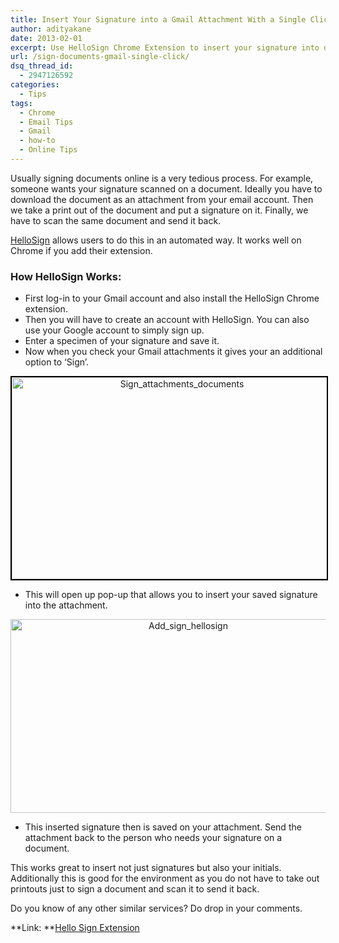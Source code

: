 ```yaml
---
title: Insert Your Signature into a Gmail Attachment With a Single Click
author: adityakane
date: 2013-02-01
excerpt: Use HelloSign Chrome Extension to insert your signature into documents sent as attachments on Gmail without the need to download them or print them out.
url: /sign-documents-gmail-single-click/
dsq_thread_id:
  - 2947126592
categories:
  - Tips
tags:
  - Chrome
  - Email Tips
  - Gmail
  - how-to
  - Online Tips
---
```

Usually signing documents online is a very tedious process. For example, someone wants your signature scanned on a document. Ideally you have to download the document as an attachment from your email account. Then we take a print out of the document and put a signature on it. Finally, we have to scan the same document and send it back.

<a href="https://www.hellosign.com/" onclick="_gaq.push(['_trackEvent', 'outbound-article', 'https://www.hellosign.com/', 'HelloSign']);" >HelloSign</a> allows users to do this in an automated way. It works well on Chrome if you add their extension.

### How HelloSign Works:

  * First log-in to your Gmail account and also install the HelloSign Chrome extension.
  * Then you will have to create an account with HelloSign. You can also use your Google account to simply sign up.
  * Enter a specimen of your signature and save it.
  * Now when you check your Gmail attachments it gives your an additional option to &#8216;Sign&#8217;.

<p style="text-align: center;">
  <a href="http://cdn.devilsworkshop.org/files/2013/02/Sign_attachments_documents.png"><img class="size-full wp-image-71033 aligncenter" style="border: 2px solid black;" title="Hello Sign Extension with Gmail" alt="Sign_attachments_documents" src="http://cdn.devilsworkshop.org/files/2013/02/Sign_attachments_documents.png" width="529" height="323" /></a>
</p>

  * <span style="line-height: 14px;">This will open up pop-up that allows you to insert your saved signature into the attachment.</span>

<p style="text-align: center;">
  <a href="http://cdn.devilsworkshop.org/files/2013/02/Add_sign_hellosign.png"><img class="wp-image-71032 aligncenter" alt="Add_sign_hellosign" src="http://cdn.devilsworkshop.org/files/2013/02/Add_sign_hellosign.png" width="553" height="310" /></a>
</p>

  * This inserted signature then is saved on your attachment. Send the attachment back to the person who needs your signature on a document.

This works great to insert not just signatures but also your initials. Additionally this is good for the environment as you do not have to take out printouts just to sign a document and scan it to send it back.

Do you know of any other similar services? Do drop in your comments.

**Link: **<a href="https://chrome.google.com/webstore/detail/hellosign-for-gmail/dciflieigdmogpmamcgbigingaodhnil/related" onclick="_gaq.push(['_trackEvent', 'outbound-article', 'https://chrome.google.com/webstore/detail/hellosign-for-gmail/dciflieigdmogpmamcgbigingaodhnil/related', 'Hello Sign Extension']);" >Hello Sign Extension</a>
